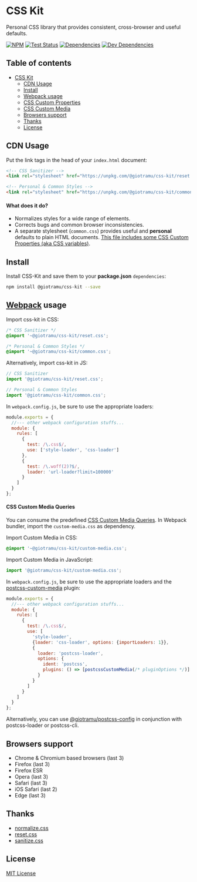 # CSS Kit

Personal CSS library that provides consistent, cross-browser and useful defaults.

[![NPM][npm-badge]][npm]
[![Test Status][ci-badge]][ci]
[![Dependencies][deps-badge]][deps]
[![Dev Dependencies][devdeps-badge]][devdeps]

## Table of contents

- [CSS Kit](#css-kit)
  - [CDN Usage](#cdn-usage)
  - [Install](#install)
  - [Webpack usage](#webpack-usage)
  - [CSS Custom Properties](./docs/custom-properties)
  - [CSS Custom Media](./docs/custom-media)
  - [Browsers support](#browsers-support)
  - [Thanks](#thanks)
  - [License](#license)

## CDN Usage

Put the link tags in the head of your `index.html` document:

```html
<!-- CSS Sanitizer -->
<link rel="stylesheet" href="https://unpkg.com/@giotramu/css-kit/reset.css" />

<!-- Personal & Common Styles -->
<link rel="stylesheet" href="https://unpkg.com/@giotramu/css-kit/common.css" />
```

#### What does it do?

- Normalizes styles for a wide range of elements.
- Corrects bugs and common browser inconsistencies.
- A separate stylesheet (`common.css`) provides useful and **personal** defaults to plain HTML documents. [This file includes some CSS Custom Properties (aka CSS variables)](./docs/custom-properties).

## Install

Install CSS-Kit and save them to your **package.json** `dependencies`:

```sh
npm install @giotramu/css-kit --save
```

## [Webpack][webpack] usage

Import css-kit in CSS:

```css
/* CSS Sanitizer */
@import '~@giotramu/css-kit/reset.css';

/* Personal & Common Styles */
@import '~@giotramu/css-kit/common.css';
```

Alternatively, import css-kit in JS:

```js
// CSS Sanitizer
import '@giotramu/css-kit/reset.css';

// Personal & Common Styles
import '@giotramu/css-kit/common.css';
```

In `webpack.config.js`, be sure to use the appropriate loaders:

```js
module.exports = {
  //--- other webpack configuration stuffs...
  module: {
    rules: [
      {
        test: /\.css$/,
        use: ['style-loader', 'css-loader']
      },
      {
        test: /\.woff(2)?$/,
        loader: 'url-loader?limit=100000'
      }
    ]
  }
};
```

#### CSS Custom Media Queries

You can consume the predefined [CSS Custom Media Queries](./docs/custom-media). In Webpack bundler, import the `custom-media.css` as dependency.

Import Custom Media in CSS:

```css
@import '~@giotramu/css-kit/custom-media.css';
```

Import Custom Media in JavaScript:

```js
import '@giotramu/css-kit/custom-media.css';
```

In `webpack.config.js`, be sure to use the appropriate loaders and the [postcss-custom-media] plugin:

```js
module.exports = {
  //--- other webpack configuration stuffs...
  module: {
    rules: [
      {
        test: /\.css$/,
        use: [
          'style-loader',
          {loader: 'css-loader', options: {importLoaders: 1}},
          {
            loader: 'postcss-loader',
            options: {
              ident: 'postcss',
              plugins: () => [postcssCustomMedia(/* pluginOptions */)]
            }
          }
        ]
      }
    ]
  }
};
```

Alternatively, you can use [@giotramu/postcss-config] in conjunction with postcss-loader or postcss-cli.

## Browsers support

- Chrome & Chromium based browsers (last 3)
- Firefox (last 3)
- Firefox ESR
- Opera (last 3)
- Safari (last 3)
- iOS Safari (last 2)
- Edge (last 3)

## Thanks

- [normalize.css]
- [reset.css]
- [sanitize.css]

## License

[MIT License](./LICENSE)

<!---
  B A D G E S
-->

[bundle-size-badge]: https://badgen.net/badge/unpacked%20size/172kb/blue
[ci-badge]: https://github.com/giotramu/css-kit/workflows/test/badge.svg?branch=master
[deps-badge]: https://badgen.net/david/dep/giotramu/css-kit
[devdeps-badge]: https://badgen.net/david/dev/giotramu/css-kit
[npm-badge]: https://badgen.net/npm/v/@giotramu/css-kit?icon=npm&label=npm%20package

<!---
  L I N K S
-->

[@giotramu/postcss-config]: https://github.com/giotramu/postcss-config
[ci]: https://github.com/giotramu/stylelint-config/actions
[deps]: https://david-dm.org/giotramu/css-kit
[devdeps]: https://david-dm.org/giotramu/css-kit?type=dev
[normalize.css]: https://github.com/csstools/normalize.css
[npm]: https://www.npmjs.com/package/@giotramu/css-kit
[postcss-custom-media]: https://github.com/postcss/postcss-custom-media
[reset.css]: http://meyerweb.com/eric/tools/css/reset
[sanitize.css]: https://github.com/csstools/sanitize.css
[webpack]: https://webpack.js.org
